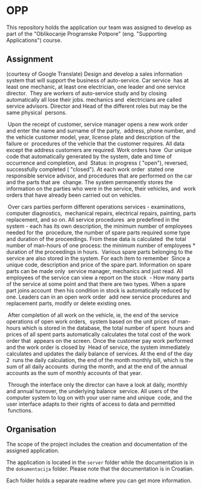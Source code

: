 # OPP

This repository holds the application our team was assigned to develop as part of the "Oblikocanje Programske Potpore" (eng. "Supporting Applications") course.

## Assignment

(courtesy of Google Translate)
Design and develop a sales information system that will support the business of auto-service. Car service
 has at least one mechanic, at least one electrician, one leader and one service director.
 They are workers of auto-service study and by closing automatically all lose their jobs. mechanics and
 electricians are called service advisors. Director and Head of the different roles but may be the same physical
 persons.

 Upon the receipt of customer, service manager opens a new work order and enter the name and surname of the party,
 address, phone number, and the vehicle customer model, year, license plate and description of the failure or
 procedures of the vehicle that the customer requires. All data except the address customers are required. Work orders have
 Our unique code that automatically generated by the system, date and time of occurrence and completion, and
 Status: in progress ( "open"), reversed, successfully completed ( "closed"). At each work order
 stated one responsible service advisor, and procedures that are performed on the car and the parts that are
 change. The system permanently stores the information on the parties who were in the service, their vehicles, and
 work orders that have already been carried out on vehicles.

 Over cars parties perform different operations services - examinations, computer diagnostics,
 mechanical repairs, electrical repairs, painting, parts replacement, and so on. All service procedures
 are predefined in the system - each has its own description, the minimum number of employees needed for the
 procedure, the number of spare parts required some type and duration of the proceedings. From these data is calculated
 the total number of man-hours of one process: the minimum number of employees * duration of the proceedings in hours.
 Various spare parts belonging to the service are also stored in the system. For each item to remember
 Since a unique code, description and price of the spare part. Information on spare parts can be made only
 service manager, mechanics and just read. All employees of the service can view a report on the stock
 - How many parts of the service at some point and that there are two types. When a spare part joins account
 then his condition in stock is automatically reduced by one. Leaders can in an open work order
 add new service procedures and replacement parts, modify or delete existing ones.

 After completion of all work on the vehicle, ie, the end of the service operations of open work orders,
 system based on the unit prices of man-hours which is stored in the database, the total number of spent
 hours and prices of all spent parts automatically calculates the total cost of the work order that
 appears on the screen. Once the customer pay work performed and the work order is closed by
 Head of service, the system immediately calculates and updates the daily balance of services. At the end of the day 2
 runs the daily calculation, the end of the month monthly bill, which is the sum of all daily accounts
 during the month, and at the end of the annual accounts as the sum of monthly accounts of that year.

 Through the interface only the director can have a look at daily, monthly and annual turnover, the underlying balance
 service. All users of the computer system to log on with your user name and unique
 code, and the user interface adapts to their rights of access to data and permitted
 functions.
 
## Organisation

The scope of the project includes the creation and documentation of the assigned application.

The application is located in the `server` folder while the documentation is in the `dokumentacija` folder. Please note that the documentation is in Croatian.

Each folder holds a separate readme where you can get more information.
